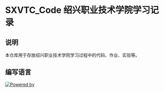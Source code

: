 # SXVTC_Code 绍兴职业技术学院学习记录

## 说明

本仓库用于存放绍兴职业技术学院学习过程中的代码、作业、实验等。

## 编写语言

[![Powered by](https://skillicons.dev/icons?i=html,css,js,cs)](https://github.com/CHEN-Technology/SXVTC_Code)
